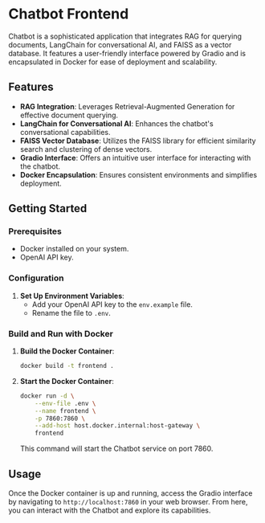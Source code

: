 # Chatbot Frontend

 Chatbot is a sophisticated application that integrates RAG for querying documents, LangChain for conversational AI, and FAISS as a vector database. It features a user-friendly interface powered by Gradio and is encapsulated in Docker for ease of deployment and scalability.

## Features

- **RAG Integration**: Leverages Retrieval-Augmented Generation for effective document querying.
- **LangChain for Conversational AI**: Enhances the chatbot's conversational capabilities.
- **FAISS Vector Database**: Utilizes the FAISS library for efficient similarity search and clustering of dense vectors.
- **Gradio Interface**: Offers an intuitive user interface for interacting with the chatbot.
- **Docker Encapsulation**: Ensures consistent environments and simplifies deployment.

## Getting Started

### Prerequisites

- Docker installed on your system.
- OpenAI API key.

### Configuration

1. **Set Up Environment Variables**:
   - Add your OpenAI API key to the `env.example` file.
   - Rename the file to `.env`.

### Build and Run with Docker

1. **Build the Docker Container**:
   ```bash
   docker build -t frontend .
   ```

2. **Start the Docker Container**:
   ```bash
   docker run -d \
       --env-file .env \
       --name frontend \
       -p 7860:7860 \
       --add-host host.docker.internal:host-gateway \
       frontend
   ```

   This command will start the Chatbot service on port 7860.

## Usage

Once the Docker container is up and running, access the Gradio interface by navigating to `http://localhost:7860` in your web browser. From here, you can interact with the Chatbot and explore its capabilities.